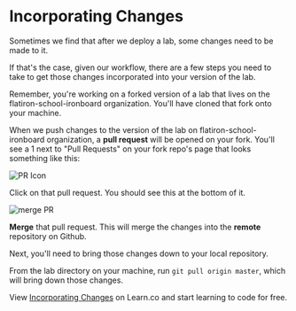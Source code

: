 # Incorporating Changes

Sometimes we find that after we deploy a lab, some changes need to be made to it.

If that's the case, given our workflow, there are a few steps you need to take to get those changes incorporated into your version of the lab.

Remember, you're working on a forked version of a lab that lives on the flatiron-school-ironboard organization. You'll have cloned that fork onto your machine.

When we push changes to the version of the lab on flatiron-school-ironboard organization, a **pull request** will be opened on your fork. You'll see a 1 next to "Pull Requests" on your fork repo's page that looks something like this:

![PR Icon](https://s3-us-west-2.amazonaws.com/readme-photos/pull-requests+icon.png)

Click on that pull request. You should see this at the bottom of it.

![merge PR](https://s3-us-west-2.amazonaws.com/readme-photos/merge-pull-request.png)

**Merge** that pull request. This will merge the changes into the **remote** repository on Github.

Next, you'll need to bring those changes down to your local repository.

From the lab directory on your machine, run `git pull origin master`, which will bring down those changes.

<p data-visibility='hidden'>View <a href='https://learn.co/lessons/intro-incorporating-changes-readme' title='Incorporating Changes'>Incorporating Changes</a> on Learn.co and start learning to code for free.</p>
